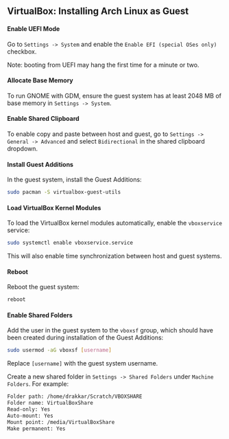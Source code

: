 ## VirtualBox: Installing Arch Linux as Guest

#### Enable UEFI Mode

Go to `Settings -> System` and enable the `Enable EFI (special OSes only)` checkbox.

Note: booting from UEFI may hang the first time for a minute or two.

#### Allocate Base Memory

To run GNOME with GDM, ensure the guest system has at least 2048 MB of base memory in `Settings -> System`.

#### Enable Shared Clipboard

To enable copy and paste between host and guest, go to `Settings -> General -> Advanced` and select `Bidirectional` in the shared clipboard dropdown.

#### Install Guest Additions

In the guest system, install the Guest Additions:

```bash
sudo pacman -S virtualbox-guest-utils
```

#### Load VirtualBox Kernel Modules

To load the VirtualBox kernel modules automatically, enable the `vboxservice` service:

```bash
sudo systemctl enable vboxservice.service
```

This will also enable time synchronization between host and guest systems.

#### Reboot

Reboot the guest system:

```bash
reboot
```

#### Enable Shared Folders

Add the user in the guest system to the `vboxsf` group, which should have been created during installation of the Guest Additions:

```bash
sudo usermod -aG vboxsf [username]
```

Replace `[username]` with the guest system username.

Create a new shared folder in `Settings -> Shared Folders` under `Machine Folders`. For example:

```bash
Folder path: /home/drakkar/Scratch/VBOXSHARE
Folder name: VirtualBoxShare
Read-only: Yes
Auto-mount: Yes
Mount point: /media/VirtualBoxShare
Make permanent: Yes
```

